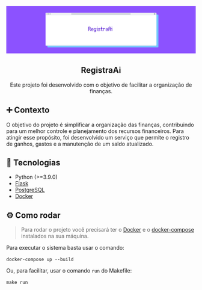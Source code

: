 <p align="center">
  <img src="https://github.com/irisalmeida/registra_ai/blob/main/Imagem.png" >
</p>

<h2 align="center">
  RegistraAi
</h2>

<p align="center">
  Este projeto foi desenvolvido com o objetivo de facilitar a
  organização de finanças.
</p>


## ➕ Contexto

O objetivo do projeto é simplificar a organização das finanças,
contribuindo para um melhor controle e planejamento dos recursos
financeiros. Para atingir esse propósito, foi desenvolvido um serviço
que permite o registro de ganhos, gastos e a manutenção de um saldo
atualizado.

## 🚀 Tecnologias 

- Python (>=3.9.0)
- [Flask](https://flask.palletsprojects.com/en/2.3.x/)
- [PostgreSQL](https://www.postgresql.org/)
- [Docker](https://www.docker.com/)

## ⚙️  Como rodar

> Para rodar o projeto você precisará ter o
> [Docker](https://docs.docker.com/engine/install/ubuntu/) e o
> [docker-compose](https://docs.docker.com/compose/install/linux/)
> instalados na sua máquina.

Para executar o sistema basta usar o comando:

```shell
docker-compose up --build
```

Ou, para facilitar, usar o comando `run` do Makefile:

```shell
make run
```
